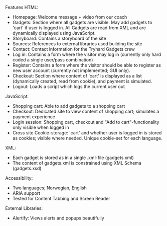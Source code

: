 Features
HTML:
- Homepage:     Welcome message + video from our coach
- Gadgets:      Section where all gadgets are visible. May add gadgets to 'cart' if user is logged in. All Gadgets are read from XML and are dynamically displayed using JavaScript.
- Storyboard:   Contains a storyboard of the site
- Sources:      References to external libraries used building the site
- Contact:      Contact information for the Tryhard Gadgets crew
- Log in:       Contains a form where the visitor may log in (currently only hard coded a single user/pass combination)
- Register:     Contains a form where the visitor should be able to register as new user account (currently not implemented; GUI only).
- Checkout:     Section where content of 'cart' is displayed as a list (dynamically created, read from cookie), and payment is simulated.
- Logout:       Loads a script which logs the current user out


JavaScript:
- Shopping cart: Able to add gadgets to a shopping cart
- Checkout: Dedicated site to view content of shopping cart; simulates a payment experience
- Login session: Shopping cart, checkout and "Add to cart"-functionality only visible when logged in
- Cross site Cookie-storage: 'cart' and whether user is logged in is stored as cookies; visible where needed. Unique cookie-set for each language.


XML:
- Each gadget is stored as in a single .xml-file (gadgets.xml)
- The content of gadgets.xml is constrained using XML Schema (gadgets.xsd)


Accessibility:
- Two languages; Norwegian, English
- ARIA support
- Tested for Content Tabbing and Screen Reader


External Libraries:
- Alertify: Views alerts and popups beautifully
